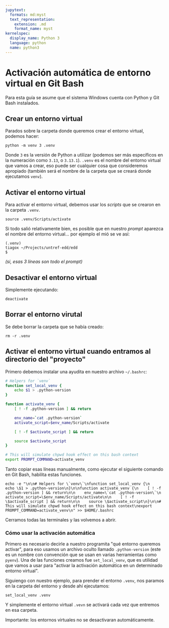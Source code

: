 ```yaml
---
jupytext:
  formats: md:myst
  text_representation:
    extension: .md
    format_name: myst
kernelspec:
  display_name: Python 3
  language: python
  name: python3
---
```


# Activación automática de entorno virtual en Git Bash

Para esta guía se asume que el sistema Windows cuenta con Python y Git Bash instalados.

## Crear un entorno virtual

Parados sobre la carpeta donde queremos crear el entorno virtual, podemos hacer:

```console
python -m venv 3 .venv
```

Donde `3` es la versión de Python a utilizar (podemos ser más específicos en la numeración como `3.13`, o `3.13.1`). `.venv` es el nombre del entorno virtual que vamos a crear, eso puede ser cualquier cosa que consideremos apropiado (también será el nombre de la carpeta que se creará donde ejecutamos `venv`).

## Activar el entorno virtual

Para activar el entorno virtual, debemos usar los _scripts_ que se crearon en la carpeta `.venv`.

```console
source .venv/Scripts/activate
```

Si todo salió relativamente bien, es posible que en nuestro _prompt_ aparezca el nombre del entorno virtual... por ejemplo el mió se ve así:

```output
(.venv)
tiagox ~/Projects/untref-edd/edd
$
```

_(si, esas 3 líneas son todo el prompt)_

## Desactivar el entorno virtual

Simplemente ejecutando:

```console
deactivate
```

## Borrar el entorno virutal

Se debe borrar la carpeta que se había creado:

```console
rm -r .venv
```

## Activar el entorno virtual cuando entramos al directorio del "proyecto"

Primero debemos instalar una ayudita en nuestro archivo `~/.bashrc`:

```bash
# Helpers for `venv`
function set_local_venv {
    echo $1 > .python-version
}

function activate_venv {
    [ ! -f .python-version ] && return

    env_name=`cat .python-version`
    activate_script=$env_name/Scripts/activate

    [ ! -f $activate_script ] && return

    source $activate_script
}

# This will simulate chpwd hook effect on this bash context
export PROMPT_COMMAND=activate_venv
```

Tanto copiar esas líneas manualmente, como ejecutar el siguiente comando en Git Bash, habilita estas funciones.

```console
echo -e "\n\n# Helpers for \`venv\`\nfunction set_local_venv {\n    echo \$1 > .python-version\n}\n\nfunction activate_venv {\n    [ ! -f .python-version ] && return\n\n    env_name=\`cat .python-version\`\n    activate_script=\$env_name/Scripts/activate\n\n    [ ! -f \$activate_script ] && return\n\n    source \$activate_script\n}\n\n# This will simulate chpwd hook effect on this bash context\nexport PROMPT_COMMAND=activate_venv\n" >> $HOME/.bashrc
```

Cerramos todas las terminales y las volvemos a abrir.

### Cómo usar la activación automática

Primero es necesario decirle a nuestro programita "qué entorno queremos activar", para eso usamos un archivo oculto llamado `.python-version` (este es un nombre con convención que se usan en varias herramientas como `pyenv`). Una de las funciones creamos fue `set_local_venv`, que es utilidad que vamos a usar para "activar la activación automática en un determinado entorno virtual".

Siguiengo con nuestro ejemplo, para prender el entorno `.venv`, nos paramos en la carpeta del entorno y desde ahí ejecutamos:

```console
set_local_venv .venv
```

Y simplemente el entorno virtual `.vevn` se activará cada vez que entremos en esa carpeta.

Importante: los entornos virtuales no se desactivaran automáticamente.
